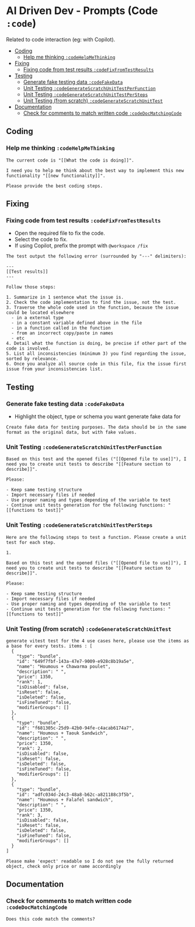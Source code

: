 # AI Driven Dev - Prompts (Code `:code`)

Related to code interaction (eg: with Copilot).

- [Coding](#coding)
  - [Help me thinking `:codeHelpMeThinking`](#help-me-thinking-codehelpmethinking)
- [Fixing](#fixing)
  - [Fixing code from test results `:codeFixFromTestResults`](#fixing-code-from-test-results-codefixfromtestresults)
- [Testing](#testing)
  - [Generate fake testing data `:codeFakeData`](#generate-fake-testing-data-codefakedata)
  - [Unit Testing `:codeGenerateScratchUnitTestPerFunction`](#unit-testing-codegeneratescratchunittestperfunction)
  - [Unit Testing `:codeGenerateScratchUnitTestPerSteps`](#unit-testing-codegeneratescratchunittestpersteps)
  - [Unit Testing (from scratch) `:codeGenerateScratchUnitTest`](#unit-testing-from-scratch-codegeneratescratchunittest)
- [Documentation](#documentation)
  - [Check for comments to match written code `:codeDocMatchingCode`](#check-for-comments-to-match-written-code-codedocmatchingcode)


## Coding

### Help me thinking `:codeHelpMeThinking`

```text
The current code is "[[What the code is doing]]". 

I need you to help me think about the best way to implement this new functionality "[[new functionality]]".

Please provide the best coding steps.
```


## Fixing

### Fixing code from test results `:codeFixFromTestResults`

- Open the required file to fix the code.
- Select the code to fix.
- If using Copilot, prefix the prompt with `@workspace /fix`

```text
The test output the following error (surrounded by "---" delimiters): 

---
[[Test results]]
---

Follow those steps:

1. Summarize in 1 sentence what the issue is.
2. Check the code implementation to find the issue, not the test.
3. Traverse the whole code used in the function, because the issue could be located elsewhere
  - in a external type
  - in a constant variable defined above in the file
  - in a function called in the function
  - from an incorrect copy/paste in names
  - etc
4. Detail what the function is doing, be precise if other part of the code is involved.
5. List all inconsistencies (minimum 3) you find regarding the issue, sorted by relevance.
6. Once you analyze all source code in this file, fix the issue first issue from your inconsistencies list.
```

## Testing

### Generate fake testing data `:codeFakeData`

* Highlight the object, type or schema you want generate fake data for

```text
Create fake data for testing purposes. The data should be in the same format as the original data, but with fake values. 

```

### Unit Testing `:codeGenerateScratchUnitTestPerFunction`

```text
Based on this test and the opened files ("[[Opened file to use]]"), I need you to create unit tests to describe "[[Feature section to describe]]".

Please:

- Keep same testing structure
- Import necessary files if needed
- Use proper naming and types depending of the variable to test
- Continue unit tests generation for the following functions: "[[functions to test]]"
```


### Unit Testing `:codeGenerateScratchUnitTestPerSteps`

```text
Here are the following steps to test a function. Please create a unit test for each step.

1. 

Based on this test and the opened files ("[[Opened file to use]]"), I need you to create unit tests to describe "[[Feature section to describe]]".

Please:

- Keep same testing structure
- Import necessary files if needed
- Use proper naming and types depending of the variable to test
- Continue unit tests generation for the following functions: "[[functions to test]]"
```

### Unit Testing (from scratch) `:codeGenerateScratchUnitTest`

```text
generate vitest test for the 4 use cases here, please use the items as a base for every tests. items : [
  {
    "type": "bundle",
    "id": "649f7fbf-143a-47e7-9009-e928c8b19a5e",
    "name": "Houmous + Chawarma poulet",
    "description": " ",
    "price": 1350,
    "rank": 1,
    "isDisabled": false,
    "isReset": false,
    "isDeleted": false,
    "isFineTuned": false,
    "modifierGroups": []
  },
  {
    "type": "bundle",
    "id": "f681305c-25d9-42b0-94fe-c4acab6174a7",
    "name": "Houmous + Taouk Sandwich",
    "description": " ",
    "price": 1350,
    "rank": 2,
    "isDisabled": false,
    "isReset": false,
    "isDeleted": false,
    "isFineTuned": false,
    "modifierGroups": []
  },
  {
    "type": "bundle",
    "id": "adfc034d-24c3-48a8-b62c-a821188c3f5b",
    "name": "Houmous + Falafel sandwich",
    "description": " ",
    "price": 1350,
    "rank": 3,
    "isDisabled": false,
    "isReset": false,
    "isDeleted": false,
    "isFineTuned": false,
    "modifierGroups": []
  }
]

Please make 'expect' readable so I do not see the fully returned object, check only price or name accordingly
```

## Documentation


### Check for comments to match written code `:codeDocMatchingCode`

```text
Does this code match the comments?
```